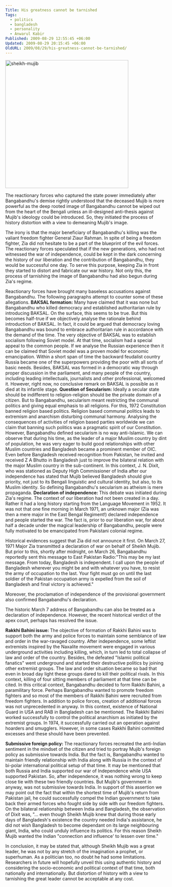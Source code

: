 ```yaml
---
Title: His greatness cannot be tarnished
Tags:
  - politics
  - bangladesh
  - personality
  - Anwarul Kabir
Published: 2009-08-29 12:55:45 +06:00
Updated: 2009-08-29 20:15:45 +06:00
OldURL: 2009/08/29/his-greatness-cannot-be-tarnished/
---
```


<img src="https://enblog.muktomona.com/wp-content/uploads/2009/08/sheikh-mujib.jpg" alt="sheikh-mujib" width="384" height="400" class="alignnone size-full wp-image-522" />

The reactionary forces who captured the state power immediately after Bangabandhu's demise rightly understood that the deceased Mujib is more powerful as the deep rooted image of Bangabandhu cannot be wiped out from the heart of the Bengali unless an ill-designed anti-thesis against Mujib's ideology could be introduced. So, they initiated the process of history distortion with a view to demeaning Mujib's image. 

The irony is that the major beneficiary of Bangabandhu's killing was the valiant freedom fighter General Ziaur Rahman. In spite of being a freedom fighter, Zia did not hesitate to be a part of the blueprint of the evil forces. The reactionary forces speculated that if the new generations, who had not witnessed the war of independence, could be kept in the dark concerning the history of our liberation and the contribution of Bangabandhu, they would be successful one day. To serve this purpose, keeping Zia in front they started to distort and fabricate our war history. Not only this, the process of tarnishing the image of Bangabandhu had also begun during Zia's regime. 

Reactionary forces have brought many baseless accusations against Bangabandhu. The following paragraphs attempt to counter some of these allegations.
<strong>
BAKSAL formation:</strong> Many have claimed that it was none but Bangabandhu who killed democracy and established authoritarian rule by introducing BAKSAL. On the surface, this seems to be true. But this becomes half-true if we objectively analyse the rationale behind introduction of BAKSAL. In fact, it could be argued that democracy loving Bangabandhu was bound to embrace authoritarian rule in accordance with the demand of the time. The very objective of BAKSAL was to establish socialism following Soviet model. At that time, socialism had a special appeal to the common people. If we analyse the Russian experience then it can be claimed that Soviet model was a proven model for economic emancipation. Within a short span of time the backward feudalist country Russia became one of the superpowers providing the poor with all sorts of basic needs. Besides, BAKSAL was formed in a democratic way through proper discussion in the parliament, and many people of the country, including leading intellectuals, journalists and other professional, welcomed it. However, right now, no conclusive remark on BAKSAL is possible as it died at its infantile stage. 
<strong>
Question of Secularism:</strong> Ideally a secular state should be indifferent to religion-religion should be the private domain of a citizen. But to Bangabandhu, secularism meant restricting the communal politics and giving equal emphasis to all religions. For this, 1972 Constitution banned religion based politics. Religion based communal politics leads to extremism and anarchism disturbing communal harmony. Analysing the consequences of activities of religion based parties worldwide we can claim that banning such politics was a pragmatic spirit of our Constitution. However, Bangabandhu defined secularism is no way anti-Islamic. We can observe that during his time, as the leader of a major Muslim country by dint of population, he was very eager to build good relationships with other Muslim countries and Bangladesh became a prominent member of OIC. Even before Bangladesh received recognition from Pakistan, he invited and received Z A Bhutto in Bangladesh just to improve the bilateral relation with the major Muslim country in the sub-continent. In this context, J. N. Dixit, who was stationed as Deputy High Commissioner of India after our independence has stated that Mujib believed Bangladesh should give priority, not just to its Bengali linguistic and cultural identity, but also, to its Muslim identity. So defining Bangabandhu's secularism as atheism is mere propaganda.
<strong>
Declaration of independence: </strong>This debate was initiated during Zia's regime. The context of our liberation had not been created in a day. Rather it had a long history starting from the Language Movement in 1952. It was not that one fine morning in March 1971, an unknown major (Zia was then a mere major in the East Bengal Regiment!) declared independence and people started the war. The fact is, prior to our liberation war, for about half a decade under the magical leadership of Bangabandhu, people were fully motivated to be emancipated from Pakistani colonial regime.

Historical evidences suggest that Zia did not announce it first. On March 27, 1971 Major Zia transmitted a declaration of war on behalf of Sheikh Mujib. But prior to this, shortly after midnight, on March 26, Bangabandhu reportedly sent this message to East Pakistan Radio:"This may be my last message. From today, Bangladesh is independent. I call upon the people of Bangladesh wherever you might be and with whatever you have, to resist the army of occupation to the last. Your fight must go on until the last soldier of the Pakistan occupation army is expelled from the soil of Bangladesh and final victory is achieved."

Moreover, the proclamation of independence of the provisional government also confirmed Bangabandhu's declaration.

The historic March 7 address of Bangabandhu can also be treated as a declaration of independence. However, the recent historical verdict of the apex court, perhaps has resolved the issue. 

<strong>Rakkhi Bahini issue: </strong>The objective of formation of Rakkhi Bahini was to support both the army and police forces to maintain some semblance of law and order in the war-ravaged country. After independence, some leftist extremists inspired by the Naxalite movement were engaged in various underground activities including killing, which, in turn led to total collapse of law and order of the country. Besides, the defeated "Islamic political fanatics" went underground and started their destructive politics by joining other extremist groups. The law and order situation became so bad that even in broad day light these groups dared to kill their political rivals. In this context, killing of four sitting members of parliament at that time can be cited. In this critical context, Bangabandhu decided to form Rakkhi Bahini, a paramilitary force. Perhaps Bangabandhu wanted to promote freedom fighters and so most of the members of Rakkhi Bahini were recruited from freedom fighters. In addition to police forces, creation of additional forces was not unprecedented in anyway. In this context, existence of National Guard in USA and RAB in Bangladesh can be mentioned. The Rakkhi Bahini worked successfully to control the political anarchism as initiated by the extremist groups. In 1974, it successfully carried out an operation against hoarders and smugglers. However, in some cases Rakkhi Bahini committed excesses and these should have been prevented.

<strong>Submissive foreign policy: </strong>The reactionary forces recreated the anti-Indian sentiment in the mindset of the citizen and tried to portray Mujib's foreign policy as submissive towards India. But the fact is, Bangabandhu wanted to maintain friendly relationship with India along with Russia in the context of bi-polar international political setup of that time. It may be mentioned that both Russia and India supported our war of Independence while USA supported Pakistan. So, after independence, it was nothing wrong to keep close tie with these two friendly countries. But Mujib's government in anyway, was not submissive towards India. In support of this assertion we may point out the fact that within the shortest time of Mujib's return from Pakistan jail, he could successfully compel the Indian government to take back their armed forces who fought side by side with our freedom fighters. On the bilateral relationship between India and Bangladesh, the observation of Dixit was, "... even though Sheikh Mujib knew that during those early days of Bangladesh's existence the country needed India's assistance, he did not wish Bangladesh to become dependant on its large neighbouring giant, India, who could unduly influence its politics. For this reason Sheikh Mujib wanted the Indian "connection and influence' to lessen over time."

In conclusion, it may be stated that, although Sheikh Mujib was a great leader, he was not by any stretch of the imagination a prophet, or superhuman. As a politician too, no doubt he had some limitations. Researchers in future will hopefully unveil this using authentic history and considering the socio-economic and political context of that time, both nationally and internationally. But distortion of history with a view to tarnishing the great leader cannot be acceptable at any cost. 




